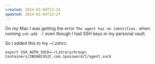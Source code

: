 ```yaml
---
created: 2024-01-04T13:24
updated: 2024-01-04T13:27
---
```

On my Mac I was getting the error `The agent has no identities.` when running `ssh-add -l` even though I had SSH keys in my personal vault.

So I added this to my ~/.zshrc:
```
export SSH_AUTH_SOCK=~/Library/Group\ Containers/2BUA8C4S2C.com.1password/t/agent.sock
```